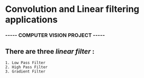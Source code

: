 # Convolution and Linear filtering applications
### ----- COMPUTER VISION PROJECT -----


## There are **three** *linear filter* :
    1. Low Pass Filter
    2. High Pass Filter
    3. Gradient Filter